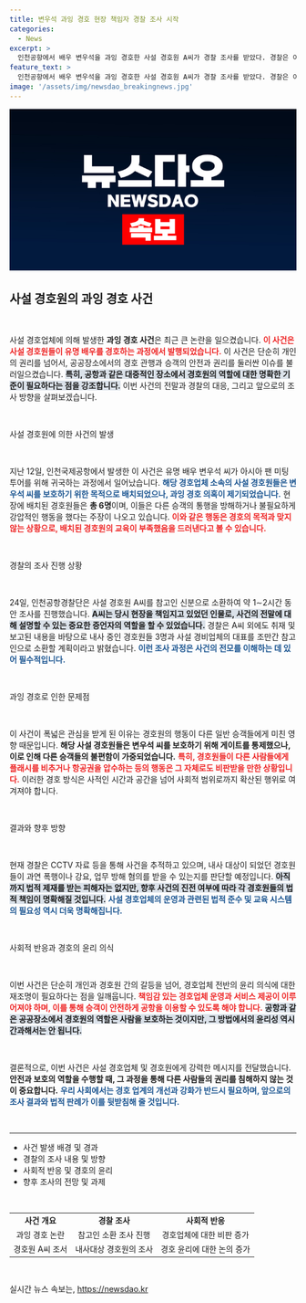 ```yaml
---
title: 변우석 과잉 경호 현장 책임자 경찰 조사 시작
categories:
  - News
excerpt: >
  인천공항에서 배우 변우석을 과잉 경호한 사설 경호원 A씨가 경찰 조사를 받았다. 경찰은 이 사건에 대한 추가 조사를 통한 폭행 및 업무방해 혐의 적용 여부를 검토 중이다. 과연 이들이 어떤 결과를 낳을까?
feature_text: >
  인천공항에서 배우 변우석을 과잉 경호한 사설 경호원 A씨가 경찰 조사를 받았다. 경찰은 이 사건에 대한 추가 조사를 통한 폭행 및 업무방해 혐의 적용 여부를 검토 중이다. 과연 이들이 어떤 결과를 낳을까?
image: '/assets/img/newsdao_breakingnews.jpg'
---
```


<p><img src="/assets/img/newsdao_breakingnews.jpg" alt="ontimetimes 속보" /></p>

<h2 data-ke-size="size26">사설 경호원의 과잉 경호 사건</h2>

<p data-ke-size="size16">&nbsp;</p>

<p>사설 경호업체에 의해 발생한 <b>과잉 경호 사건</b>은 최근 큰 논란을 일으켰습니다. <b><span style="color: #ee2323;">이 사건은 사설 경호원들이 유명 배우를 경호하는 과정에서 발행되었습니다.</span></b> 이 사건은 단순히 개인의 권리를 넘어서, 공공장소에서의 경호 관행과 승객의 안전과 권리를 둘러싼 이슈를 불러일으켰습니다. <b><span style="background-color: #21538527;">특히, 공항과 같은 대중적인 장소에서 경호원의 역할에 대한 명확한 기준이 필요하다는 점을 강조합니다.</span></b> 이번 사건의 전말과 경찰의 대응, 그리고 앞으로의 조사 방향을 살펴보겠습니다.</p>

<p data-ke-size="size16">&nbsp;</p>

<p>사설 경호원에 의한 사건의 발생</p>

<p data-ke-size="size16">&nbsp;</p>

<p>지난 12일, 인천국제공항에서 발생한 이 사건은 유명 배우 변우석 씨가 아시아 팬 미팅 투어를 위해 귀국하는 과정에서 일어났습니다. <b><span style="color: #1a5490;">해당 경호업체 소속의 사설 경호원들은 변우석 씨를 보호하기 위한 목적으로 배치되었으나, 과잉 경호 의혹이 제기되었습니다.</span></b> 현장에 배치된 경호원들은 <b>총 6명</b>이며, 이들은 다른 승객의 통행을 방해하거나 불필요하게 강압적인 행동을 했다는 주장이 나오고 있습니다. <b><span style="color: #ee2323;">이와 같은 행동은 경호의 목적과 맞지 않는 상황으로, 배치된 경호원의 교육이 부족했음을 드러낸다고 볼 수 있습니다.</span></b></p>

<p data-ke-size="size16">&nbsp;</p>

<p>경찰의 조사 진행 상황</p>

<p data-ke-size="size16">&nbsp;</p>

<p>24일, 인천공항경찰단은 사설 경호원 A씨를 참고인 신분으로 소환하여 약 1∼2시간 동안 조사를 진행했습니다. <b><span style="background-color: #21538527;">A씨는 당시 현장을 책임지고 있었던 인물로, 사건의 전말에 대해 설명할 수 있는 중요한 증언자의 역할을 할 수 있었습니다.</span></b> 경찰은 A씨 외에도 취재 및 보고된 내용을 바탕으로 내사 중인 경호원들 3명과 사설 경비업체의 대표를 조만간 참고인으로 소환할 계획이라고 밝혔습니다. <b><span style="color: #1a5490;">이런 조사 과정은 사건의 전모를 이해하는 데 있어 필수적입니다.</span></b></p>

<p data-ke-size="size16">&nbsp;</p>

<p>과잉 경호로 인한 문제점</p>

<p data-ke-size="size16">&nbsp;</p>

<p>이 사건이 폭넓은 관심을 받게 된 이유는 경호원의 행동이 다른 일반 승객들에게 미친 영향 때문입니다. <b>해당 사설 경호원들은 변우석 씨를 보호하기 위해 게이트를 통제했으나, 이로 인해 다른 승객들의 불편함이 가중되었습니다.</b> <b><span style="color: #ee2323;">특히, 경호원들이 다른 사람들에게 플래시를 비추거나 항공권을 압수하는 등의 행동은 그 자체로도 비판받을 만한 상황입니다.</span></b> 이러한 경호 방식은 사적인 시간과 공간을 넘어 사회적 범위로까지 확산된 행위로 여겨져야 합니다.</p>

<p data-ke-size="size16">&nbsp;</p>

<p>결과와 향후 방향</p>

<p data-ke-size="size16">&nbsp;</p>

<p>현재 경찰은 CCTV 자료 등을 통해 사건을 추적하고 있으며, 내사 대상이 되었던 경호원들이 과연 폭행이나 강요, 업무 방해 혐의를 받을 수 있는지를 판단할 예정입니다. <b><span style="background-color: #21538527;">아직까지 법적 제재를 받는 피해자는 없지만, 향후 사건의 진전 여부에 따라 각 경호원들의 법적 책임이 명확해질 것입니다.</span></b> <b><span style="color: #1a5490;">사설 경호업체의 운영과 관련된 법적 준수 및 교육 시스템의 필요성 역시 더욱 명확해집니다.</span></b></p>

<p data-ke-size="size16">&nbsp;</p>

<p>사회적 반응과 경호의 윤리 의식</p>

<p data-ke-size="size16">&nbsp;</p>

<p>이번 사건은 단순히 개인과 경호원 간의 갈등을 넘어, 경호업체 전반의 윤리 의식에 대한 재조명이 필요하다는 점을 일깨웁니다. <b><span style="color: #ee2323;">책임감 있는 경호업체 운영과 서비스 제공이 이루어져야 하며, 이를 통해 승객이 안전하게 공항을 이용할 수 있도록 해야 합니다.</span></b> <b><span style="background-color: #21538527;">공항과 같은 공공장소에서 경호원의 역할은 사람을 보호하는 것이지만, 그 방법에서의 윤리성 역시 간과해서는 안 됩니다.</span></b></p>

<p data-ke-size="size16">&nbsp;</p>

<p>결론적으로, 이번 사건은 사설 경호업체 및 경호원에게 강력한 메시지를 전달했습니다. <b>안전과 보호의 역할을 수행할 때, 그 과정을 통해 다른 사람들의 권리를 침해하지 않는 것이 중요합니다.</b> <b><span style="color: #1a5490;">우리 사회에서는 경호 업계의 개선과 강화가 반드시 필요하며, 앞으로의 조사 결과와 법적 판례가 이를 뒷받침해 줄 것입니다.</span></b> </p>

<p data-ke-size="size16">&nbsp;</p>

<hr>

<ul>
<li>사건 발생 배경 및 경과</li>
<li>경찰의 조사 내용 및 방향</li>
<li>사회적 반응 및 경호의 윤리</li>
<li>향후 조사의 전망 및 과제</li>
</ul>

<p data-ke-size="size16">&nbsp;</p>

<table>
<tr>
<td style="text-align: center; height: 17px;"><b>사건 개요</b></td>
<td style="text-align: center; height: 17px;"><b>경찰 조사</b></td>
<td style="text-align: center; height: 17px;"><b>사회적 반응</b></td>
</tr>
<tr>
<td style="text-align: center; height: 17px;">과잉 경호 논란</td>
<td style="text-align: center; height: 17px;">참고인 소환 조사 진행</td>
<td style="text-align: center; height: 17px;">경호업체에 대한 비판 증가</td>
</tr>
<tr>
<td style="text-align: center; height: 17px;">경호원 A씨 조서</td>
<td style="text-align: center; height: 17px;">내사대상 경호원의 조사</td>
<td style="text-align: center; height: 17px;">경호 윤리에 대한 논의 증가</td>
</tr>
</table>

<p data-ke-size="size16">&nbsp;</p>
실시간 뉴스 속보는, <a href="https://newsdao.kr" rel="dofollow">https://newsdao.kr</a>


